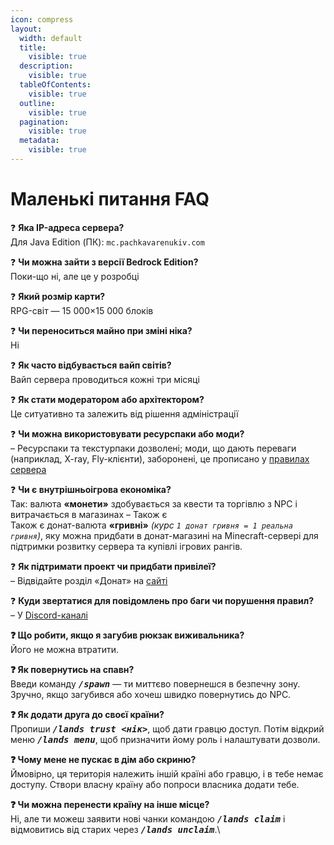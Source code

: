 ```yaml
---
icon: compress
layout:
  width: default
  title:
    visible: true
  description:
    visible: true
  tableOfContents:
    visible: true
  outline:
    visible: true
  pagination:
    visible: true
  metadata:
    visible: true
---
```


# Маленькі питання FAQ

❓ **Яка IP-адреса сервера?**\
Для Java Edition (ПК): `mc.pachkavarenukiv.com`

❓ **Чи можна зайти з версії Bedrock Edition?**\
Поки-що ні, але це у розробці

❓ **Який розмір карти?**\
RPG-світ — 15 000×15 000 блоків

❓ **Чи переноситься майно при зміні ніка?**\
Ні

❓ **Як часто відбувається вайп світів?**\
Вайп сервера проводиться кожні три місяці

❓ **Як стати модератором або архітектором?**\
Це ситуативно та залежить від рішення адміністрації

❓ **Чи можна використовувати ресурспаки або моди?**\
– Ресурспаки та текстурпаки дозволені; моди, що дають переваги (наприклад, X-ray, Fly-клієнти), заборонені, це прописано у [правилах сервера](https://pachkavarenukiv.com/rules.html)

❓ **Чи є внутрішньоігрова економіка?**\
Так: валюта **«монети»** здобувається за квести та торгівлю з NPC і витрачається в магазинах – Також є \
Також є донат-валюта **«гривні»** _(курс `1 донат гривня = 1 реальна гривня`)_, яку можна придбати в донат-магазині на Minecraft-сервері для підтримки розвитку сервера та купівлі ігрових рангів.

❓ **Як підтримати проект чи придбати привілеї?**\
– Відвідайте розділ «Донат» на [сайті](https://pachkavarenukiv.com/index.html#content)

❓ **Куди звертатися для повідомлень про баги чи порушення правил?**\
– У [Discord-каналі](https://discord.gg/H7jX2rdxmd)

**❓ Що робити, якщо я загубив рюкзак виживальника?**\
Його не можна втратити.

**❓ Як повернутись на спавн?**\
Введи команду <kbd>_**/spawn**_</kbd> — ти миттєво повернешся в безпечну зону. Зручно, якщо загубився або хочеш швидко повернутись до NPC.

**❓ Як додати друга до своєї країни?**\
Пропиши <kbd>_**/lands trust <нік>**_</kbd>, щоб дати гравцю доступ. Потім відкрий меню <kbd>_**/lands menu**_</kbd>, щоб призначити йому роль і налаштувати дозволи.

**❓ Чому мене не пускає в дім або скриню?**\
Ймовірно, ця територія належить іншій країні або гравцю, і в тебе немає доступу. Створи власну країну або попроси власника додати тебе.

**❓ Чи можна перенести країну на інше місце?**\
Ні, але ти можеш заявити нові чанки командою <kbd>_**/lands claim**_</kbd> і відмовитись від старих через <kbd>_**/lands unclaim**_</kbd>.\
